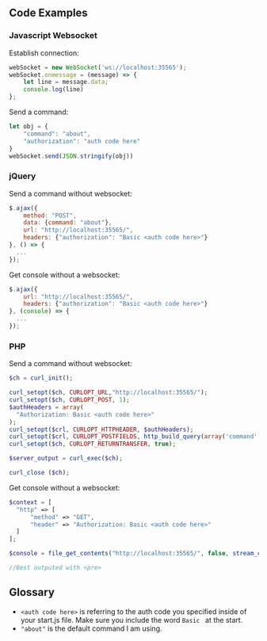 ## Code Examples

### Javascript Websocket
Establish connection:

```javascript
webSocket = new WebSocket('ws://localhost:35565');
webSocket.onmessage = (message) => {
    let line = message.data;
    console.log(line)
};
```

Send a command:
```javascript
let obj = {
    "command": "about",
    "authorization": "auth code here"
}
webSocket.send(JSON.stringify(obj))
```

### jQuery
Send a command without websocket:

```javascript
$.ajax({
    method: "POST",
    data: {command: "about"},
    url: "http://localhost:35565/",
    headers: {"authorization": "Basic <auth code here>"}
}, () => {
  ...
});
```
Get console without a websocket:

```javascript
$.ajax({
    url: "http://localhost:35565/",
    headers: {"authorization": "Basic <auth code here>"}
}, (console) => {
  ...
});
```

### PHP
Send a command without websocket:

```php
$ch = curl_init();

curl_setopt($ch, CURLOPT_URL,"http://localhost:35565/");
curl_setopt($ch, CURLOPT_POST, 1);
$authHeaders = array(
  "Authorization: Basic <auth code here>"
);
curl_setopt($crl, CURLOPT_HTTPHEADER, $authHeaders);
curl_setopt($crl, CURLOPT_POSTFIELDS, http_build_query(array('command' => 'about')));
curl_setopt($ch, CURLOPT_RETURNTRANSFER, true);

$server_output = curl_exec($ch);

curl_close ($ch);
```
Get console without a websocket:

```php
$context = [
  "http" => [
      "method" => "GET",
      "header" => "Authorization: Basic <auth code here>"
  ]
];

$console = file_get_contents("http://localhost:35565/", false, stream_context_create($context))

//Best outputed with <pre>
```

## Glossary

- `<auth code here>` is referring to the auth code you specified inside of your start.js file. Make sure you include the word `Basic ` at the start.
- `"about"` is the default command I am using.
